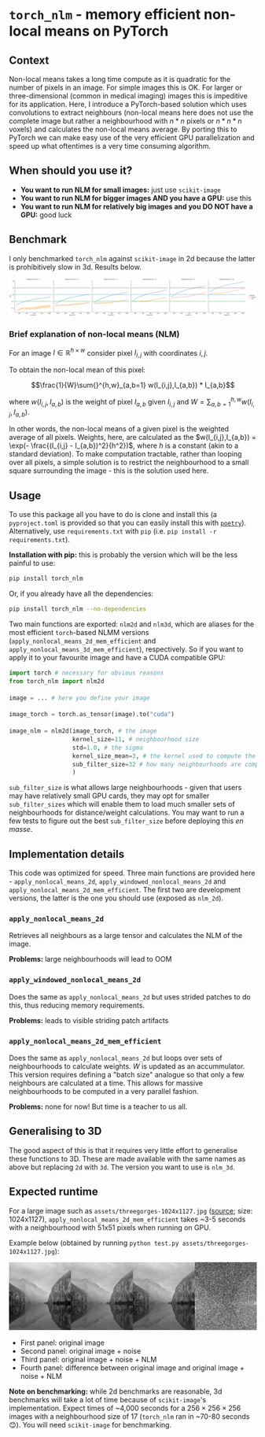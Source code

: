 # `torch_nlm` - memory efficient non-local means on PyTorch

## Context

Non-local means takes a long time compute as it is quadratic for the number of pixels in an image. For simple images this is OK. For larger or three-dimensional (common in medical imaging) images this is impeditive for its application. Here, I introduce a PyTorch-based solution which uses convolutions to extract neighbours (non-local means here does not use the complete image but rather a neighbourhood with $n*n$ pixels or $n*n*n$ voxels) and calculates the non-local means average. By porting this to PyTorch we can make easy use of the very efficient GPU parallelization and speed up what oftentimes is a very time consuming algorithm.

## When should you use it?

* **You want to run NLM for small images:** just use `scikit-image`
* **You want to run NLM for bigger images AND you have a GPU:** use this
* **You want to run NLM for relatively big images and you DO NOT have a GPU:** good luck

## Benchmark

I only benchmarked `torch_nlm` against `scikit-image` in 2d because the latter is prohibitively slow in 3d. Results below.

![](assets/benchmark_results.png)

### Brief explanation of non-local means (NLM)

For an image $I \in \mathbb{R}^{h \times w}$ consider pixel $I_{i,j}$ with coordinates $i,j$. 

To obtain the non-local mean of this pixel:

$$\frac{1}{W}\sum{}^{h,w}_{a,b=1} w(I_{i,j},I_{a,b}) * I_{a,b}$$

where $w(I_{i,j},I_{a,b})$ is the weight of pixel $I_{a,b}$ given $I_{i,j}$ and $W=\sum{}^{h,w}_{a,b=1} w(I_{i,j},I_{a,b})$. 

In other words, the non-local means of a given pixel is the weighted average of all pixels. Weights, here, are calculated as the $w(I_{i,j},I_{a,b}) = \exp(- \frac{(I_{i,j} - I_{a,b})^2}{h^2})$, where $h$ is a constant (akin to a standard deviation). To make computation tractable, rather than looping over all pixels, a simple solution is to restrict the neighbourhood to a small square surrounding the image - this is the solution used here.

## Usage

To use this package all you have to do is clone and install this (a `pyproject.toml` is provided so that you can easily install this with [`poetry`](https://python-poetry.org/)). Alternatively, use `requirements.txt` with `pip` (i.e. `pip install -r requirements.txt`).

**Installation with pip:** this is probably the version which will be the less painful to use: 

```bash
pip install torch_nlm
```

Or, if you already have all the dependencies:

```bash
pip install torch_nlm --no-dependencies
```

Two main functions are exported: `nlm2d` and `nlm3d`, which are aliases for the most efficient `torch`-based NLMM versions (`apply_nonlocal_means_2d_mem_efficient` and `apply_nonlocal_means_3d_mem_efficient`), respectively. So if you want to apply it to your favourite image and have a CUDA compatible GPU:

```python
import torch # necessary for obvious reasons
from torch_nlm import nlm2d

image = ... # here you define your image

image_torch = torch.as_tensor(image).to("cuda")

image_nlm = nlm2d(image_torch, # the image
                  kernel_size=11, # neighbourhood size 
                  std=1.0, # the sigma 
                  kernel_size_mean=3, # the kernel used to compute the average pixel intensity
                  sub_filter_size=32 # how many neighbourhoods are computed per iteration
                  )
```

`sub_filter_size` is what allows large neighbourhoods - given that users may have relatively small GPU cards, they may opt for smaller `sub_filter_sizes` which will enable them to load much smaller sets of neighbourhoods for distance/weight calculations. You may want to run a few tests to figure out the best `sub_filter_size` before deploying this *en masse*.

## Implementation details

This code was optimized for speed. Three main functions are provided here - `apply_nonlocal_means_2d`, `apply_windowed_nonlocal_means_2d` and `apply_nonlocal_means_2d_mem_efficient`. The first two are development versions, the latter is the one you should use (exposed as `nlm_2d`).

### `apply_nonlocal_means_2d`

Retrieves all neighbours as a large tensor and calculates the NLM of the image. 

**Problems:** large neighbourhoods will lead to OOM

### `apply_windowed_nonlocal_means_2d`

Does the same as `apply_nonlocal_means_2d` but uses strided patches to do this, thus reducing memory requirements.

**Problems:** leads to visible striding patch artifacts 

### `apply_nonlocal_means_2d_mem_efficient`

Does the same as `apply_nonlocal_means_2d` but loops over sets of neighbourhoods to calculate weights. $W$ is updated as an accummulator. This version requires defining a "batch size" analogue so that only a few neighbours are calculated at a time. This allows for massive neighbourhoods to be computed in a very parallel fashion.

**Problems:** none for now! But time is a teacher to us all.

## Generalising to 3D

The good aspect of this is that it requires very little effort to generalise these functions to 3D. These are made available with the same names as above but replacing `2d` with `3d`. The version you want to use is `nlm_3d`.

## Expected runtime

For a large image such as `assets/threegorges-1024x1127.jpg` ([source](https://www.lightstalking.com/wp-content/uploads/threegorges-1024x1127.jpg); size: 1024x1127), `apply_nonlocal_means_2d_mem_efficient` takes ~3-5 seconds with a neighbourhood with 51x51 pixels when running on GPU.

Example below (obtained by running `python test.py assets/threegorges-1024x1127.jpg`): 

![](assets/test_output.jpg)

* First panel: original image
* Second panel: original image + noise
* Third panel: original image + noise + NLM
* Fourth panel: difference between original image and original image + noise + NLM

**Note on benchmarking:** while 2d benchmarks are reasonable, 3d benchmarks will take a lot of time because of `scikit-image`'s implementation. Expect times of ~4,000 seconds for a $256 \times 256 \times 256$ images with a neighbourhood size of 17 (`torch_nlm` ran in ~70-80 seconds 😊). You will need `scikit-image` for benchmarking.